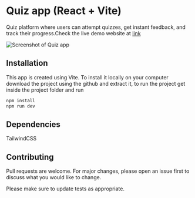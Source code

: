 # Quiz app (React + Vite)

Quiz platform where users can attempt quizzes, get instant feedback, and track their progress.Check the live demo website at [link](https://quiz-app-one-hazel.vercel.app/)

![Screenshot of Quiz app](https://myoctocat.com/assets/images/base-octocat.svg)

## Installation

This app is created using Vite. To install it locally on your computer download the project using the github and extract it, to run the project get inside the project folder and run

```bash
npm install
npm run dev
```

## Dependencies

TailwindCSS

## Contributing

Pull requests are welcome. For major changes, please open an issue first
to discuss what you would like to change.

Please make sure to update tests as appropriate.
